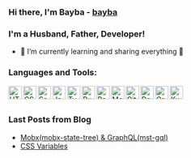 ### Hi there, I'm Bayba - [bayba](https://bayba.website)

### I'm a Husband, Father, Developer!
- 🌱 I’m currently learning and sharing everything 🤣

### Languages and Tools:
<img align="left" alt="HTML5" width="26px" src="https://cdn.pixabay.com/photo/2017/08/05/11/16/logo-2582748_960_720.png" />
<img align="left" alt="CSS3" width="26px" src="https://cdn.icon-icons.com/icons2/1826/PNG/512/4202020css3htmllogosocialsocialmedia-115668_115633.png" />
<img align="left" alt="Sass" width="26px" src="https://sass-lang.com/assets/img/styleguide/seal-color-aef0354c.png" />
<img align="left" alt="JavaScript" width="26px" src="https://upload.wikimedia.org/wikipedia/commons/thumb/9/99/Unofficial_JavaScript_logo_2.svg/1024px-Unofficial_JavaScript_logo_2.svg.png" />
<img align="left" alt="TypeScript" width="26px" src="https://cdn.iconscout.com/icon/free/png-512/typescript-1174965.png" />
<img align="left" alt="Ruby" width="26px" src="https://upload.wikimedia.org/wikipedia/commons/f/f1/Ruby_logo.png" />
<img align="left" alt="React" width="26px" src="https://cdn4.iconfinder.com/data/icons/logos-3/600/React.js_logo-512.png" />
<img align="left" alt="Mobx" width="26px" src="https://mobx.js.org/img/mobx.png" />
<img align="left" alt="Git" width="26px" src="https://seeklogo.com/images/G/git-logo-CD8D6F1C09-seeklogo.com.png" />
<img align="left" alt="Docker" width="26px" src="https://www.docker.com/sites/default/files/d8/2019-07/vertical-logo-monochromatic.png" />
<img align="left" alt="GrapQL" width="26px" src="https://upload.wikimedia.org/wikipedia/commons/thumb/1/17/GraphQL_Logo.svg/768px-GraphQL_Logo.svg.png" />
<img align="left" alt="Kubernetes" width="26px" src="https://miro.medium.com/max/800/1*WpKHLIDsJZgWKJe-SkOtcg.png" />

<br>
<br>

### Last Posts from Blog
<!-- BLOG-POST-LIST:START -->
- [Mobx(mobx-state-tree) & GraphQL(mst-gql)](https://bayba.website/mst-gql/)
- [CSS Variables](https://bayba.website/css-var/)
<!-- BLOG-POST-LIST:END -->
